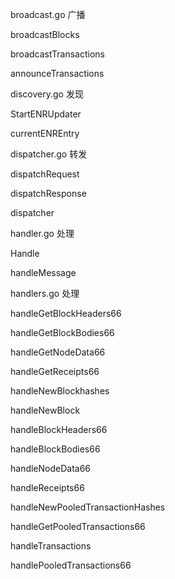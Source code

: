 broadcast.go 广播

broadcastBlocks

broadcastTransactions

announceTransactions

discovery.go 发现

StartENRUpdater

currentENREntry

dispatcher.go 转发

dispatchRequest

dispatchResponse

dispatcher

handler.go 处理

Handle

handleMessage

handlers.go 处理

handleGetBlockHeaders66

handleGetBlockBodies66

handleGetNodeData66

handleGetReceipts66

handleNewBlockhashes

handleNewBlock

handleBlockHeaders66

handleBlockBodies66

handleNodeData66

handleReceipts66

handleNewPooledTransactionHashes

handleGetPooledTransactions66

handleTransactions

handlePooledTransactions66






